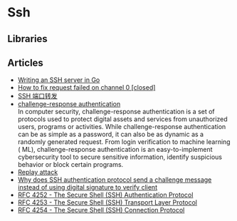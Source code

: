 # Ssh

## Libraries



## Articles

- [Writing an SSH server in Go](https://blog.gopheracademy.com/advent-2015/ssh-server-in-go/)
- [How to fix request failed on channel 0 [closed]](https://stackoverflow.com/questions/27021641/how-to-fix-request-failed-on-channel-0)
- [SSH 端口转发](https://wangdoc.com/ssh/port-forwarding)
- [challenge-response authentication](https://www.techtarget.com/searchsecurity/definition/challenge-response-system)
  <br/>In computer security, challenge-response authentication is a set of protocols used to protect digital assets and
  services from unauthorized users, programs or activities. While challenge-response authentication can be as simple as
  a password, it can also be as dynamic as a randomly generated request. From login verification to machine learning (
  ML), challenge-response authentication is an easy-to-implement cybersecurity tool to secure sensitive information,
  identify suspicious behavior or block certain programs.
- [Replay attack](https://en.wikipedia.org/wiki/Replay_attack)
- [Why does SSH authentication protocol send a challenge message instead of using digital signature to verify client](https://crypto.stackexchange.com/questions/76661/why-does-ssh-authentication-protocol-send-a-challenge-message-instead-of-using-d)
- [RFC 4252 - The Secure Shell (SSH) Authentication Protocol](https://tools.ietf.org/html/rfc4252)
- [RFC 4253 - The Secure Shell (SSH) Transport Layer Protocol](https://tools.ietf.org/html/rfc4253)
- [RFC 4254 - The Secure Shell (SSH) Connection Protocol](https://tools.ietf.org/html/rfc4254)